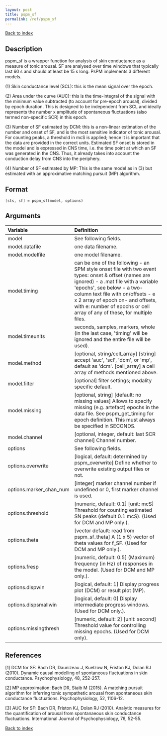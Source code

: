```yaml
---
layout: post
title: pspm_sf
permalink: /ref/pspm_sf
---
```

 
[Back to index](/PsPM/ref/)

## Description

pspm_sf is a wrapper function for analysis of skin conductance as a measure of tonic arousal. SF are analysed over time windows that typically last 60 s and should at least be 15 s long. PsPM implements 3 different models.

(1) Skin conductance level (SCL): this is the mean signal over the epoch.

(2) Area under the curve (AUC): this is the time-integral of the signal with the minimum value subtracted (to account for pre-epoch arousal), divided by epoch duration. This is designed to be independent from SCL and ideally represents the number x amplitude of spontaneous fluctuations (also termed non-specific SCR) in this epoch.

(3) Number of SF estimated by DCM: this is a non-linear estimation of the number and onset of SF, and is the most sensitive indicator of tonic arousal. For counting peaks, a threshold in mcS is applied; hence it is important that the data are provided in the correct units. Estimated SF onset is stored in the model and is expressed in CNS time, i.e. the time point at which an SF was generated in the CNS. Thus, it already takes into account the conduction delay from CNS into the periphery.

(4) Number of SF estimated by MP: This is the same model as in (3) but estimated with an approximative matching pursuit (MP) algorithm.


## Format

`[sts, sf] = pspm_sf(model, options)`


## Arguments

| Variable | Definition |
|:--|:--|
| model | See following fields. |
| model.datafile | one data filename. |
| model.modelfile | one model filename. |
| model.timing | can be one of the following - an SPM style onset file with two event types: onset & offset (names are ignored) - a .mat file with a variable 'epochs', see below - a two-column text file with on/offsets - e x 2 array of epoch on- and offsets, with e: number of epochs or cell array of any of these, for multiple files. |
| model.timeunits | seconds, samples, markers, whole (in the last case, 'timing' will be ignored and the entire file will be used). |
| model.method | [optional, string/cell_array] [string] accept 'auc', 'scl', 'dcm', or 'mp', default as 'dcm'. [cell_array] a cell array of methods mentioned above. |
| model.filter | [optional] filter settings; modality specific default. |
| model.missing | [optional, string] [default: no missing values] Allows to specify missing (e.g. artefact) epochs in the data file. See pspm_get_timing for epoch definition. This must always be specified in SECONDS. |
| model.channel | [optional, integer, default: last SCR channel] Channel number. |
| options | See following fields. |
| options.overwrite | [logical, default: determined by pspm_overwrite] Define whether to overwrite existing output files or not. |
| options.marker_chan_num | [integer] marker channel number if undefined or 0, first marker channel is used. |
| options.threshold | [numeric, default: 0.1] [unit: mcS] Threshold for counting estimated SN peaks (default 0.1 mcS). (Used for DCM and MP only.). |
| options.theta | [vector default: read from pspm_sf_theta] A (1 x 5) vector of theta values for f_SF. (Used for DCM and MP only.). |
| options.fresp | [numeric, default: 0.5] (Maximum) frequency (in Hz) of responses in the model. (Used for DCM and MP only.). |
| options.dispwin | [logical, default: 1] Display progress plot (DCM) or result plot (MP). |
| options.dispsmallwin | [logical, default: 0] Display intermediate progress windows. (Used for DCM only.). |
| options.missingthresh | [numeric, default: 2] [unit: second] Threshold value for controlling missing epochs. (Used for DCM only). |


## References

[1] DCM for SF: Bach DR, Daunizeau J, Kuelzow N, Friston KJ, Dolan RJ (2010). Dynamic causal modelling of spontaneous fluctuations in skin conductance. Psychophysiology, 48, 252-257.

[2] MP approximation: Bach DR, Staib M (2015). A matching pursuit algorithm for inferring tonic sympathetic arousal from spontaneous skin conductance fluctuations. Psychophysiology, 52, 1106-12.

[3] AUC for SF: Bach DR, Friston KJ, Dolan RJ (2010). Analytic measures for the quantification of arousal from spontanaeous skin conductance fluctuations. International Journal of Psychophysiology, 76, 52-55.



[Back to index](/PsPM/ref/)
